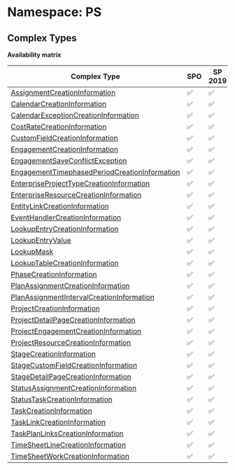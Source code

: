 # Namespace: PS

## Complex Types

**Availability matrix**

Complex Type | SPO | SP 2019 | SP 2016 | SP 2013
----------|-----|---------|---------|--------
[AssignmentCreationInformation](./ComplexTypes/AssignmentCreationInformation.md) | ✅ | ✅ | ✅ | ❌
[CalendarCreationInformation](./ComplexTypes/CalendarCreationInformation.md) | ✅ | ✅ | ✅ | ❌
[CalendarExceptionCreationInformation](./ComplexTypes/CalendarExceptionCreationInformation.md) | ✅ | ✅ | ✅ | ❌
[CostRateCreationInformation](./ComplexTypes/CostRateCreationInformation.md) | ✅ | ✅ | ✅ | ❌
[CustomFieldCreationInformation](./ComplexTypes/CustomFieldCreationInformation.md) | ✅ | ✅ | ✅ | ❌
[EngagementCreationInformation](./ComplexTypes/EngagementCreationInformation.md) | ✅ | ✅ | ❌ | ❌
[EngagementSaveConflictException](./ComplexTypes/EngagementSaveConflictException.md) | ✅ | ✅ | ❌ | ❌
[EngagementTimephasedPeriodCreationInformation](./ComplexTypes/EngagementTimephasedPeriodCreationInformation.md) | ✅ | ✅ | ❌ | ❌
[EnterpriseProjectTypeCreationInformation](./ComplexTypes/EnterpriseProjectTypeCreationInformation.md) | ✅ | ✅ | ✅ | ❌
[EnterpriseResourceCreationInformation](./ComplexTypes/EnterpriseResourceCreationInformation.md) | ✅ | ✅ | ✅ | ❌
[EntityLinkCreationInformation](./ComplexTypes/EntityLinkCreationInformation.md) | ✅ | ✅ | ❌ | ❌
[EventHandlerCreationInformation](./ComplexTypes/EventHandlerCreationInformation.md) | ✅ | ✅ | ✅ | ❌
[LookupEntryCreationInformation](./ComplexTypes/LookupEntryCreationInformation.md) | ✅ | ✅ | ✅ | ❌
[LookupEntryValue](./ComplexTypes/LookupEntryValue.md) | ✅ | ✅ | ✅ | ❌
[LookupMask](./ComplexTypes/LookupMask.md) | ✅ | ✅ | ✅ | ❌
[LookupTableCreationInformation](./ComplexTypes/LookupTableCreationInformation.md) | ✅ | ✅ | ✅ | ❌
[PhaseCreationInformation](./ComplexTypes/PhaseCreationInformation.md) | ✅ | ✅ | ✅ | ❌
[PlanAssignmentCreationInformation](./ComplexTypes/PlanAssignmentCreationInformation.md) | ✅ | ✅ | ✅ | ❌
[PlanAssignmentIntervalCreationInformation](./ComplexTypes/PlanAssignmentIntervalCreationInformation.md) | ✅ | ✅ | ✅ | ❌
[ProjectCreationInformation](./ComplexTypes/ProjectCreationInformation.md) | ✅ | ✅ | ✅ | ❌
[ProjectDetailPageCreationInformation](./ComplexTypes/ProjectDetailPageCreationInformation.md) | ✅ | ✅ | ✅ | ❌
[ProjectEngagementCreationInformation](./ComplexTypes/ProjectEngagementCreationInformation.md) | ✅ | ✅ | ❌ | ❌
[ProjectResourceCreationInformation](./ComplexTypes/ProjectResourceCreationInformation.md) | ✅ | ✅ | ✅ | ❌
[StageCreationInformation](./ComplexTypes/StageCreationInformation.md) | ✅ | ✅ | ✅ | ❌
[StageCustomFieldCreationInformation](./ComplexTypes/StageCustomFieldCreationInformation.md) | ✅ | ✅ | ✅ | ❌
[StageDetailPageCreationInformation](./ComplexTypes/StageDetailPageCreationInformation.md) | ✅ | ✅ | ✅ | ❌
[StatusAssignmentCreationInformation](./ComplexTypes/StatusAssignmentCreationInformation.md) | ✅ | ✅ | ✅ | ❌
[StatusTaskCreationInformation](./ComplexTypes/StatusTaskCreationInformation.md) | ✅ | ✅ | ✅ | ❌
[TaskCreationInformation](./ComplexTypes/TaskCreationInformation.md) | ✅ | ✅ | ✅ | ❌
[TaskLinkCreationInformation](./ComplexTypes/TaskLinkCreationInformation.md) | ✅ | ✅ | ✅ | ❌
[TaskPlanLinksCreationInformation](./ComplexTypes/TaskPlanLinksCreationInformation.md) | ✅ | ✅ | ❌ | ❌
[TimeSheetLineCreationInformation](./ComplexTypes/TimeSheetLineCreationInformation.md) | ✅ | ✅ | ✅ | ❌
[TimeSheetWorkCreationInformation](./ComplexTypes/TimeSheetWorkCreationInformation.md) | ✅ | ✅ | ✅ | ❌

